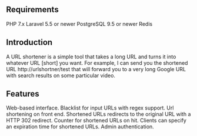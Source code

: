 ## Requirements
  PHP 7.x
  Laravel 5.5 or newer
  PostgreSQL 9.5 or newer
  Redis 

## Introduction

  A URL shortener is a simple tool that takes a long URL and turns it into whatever URL [short] you want. For example, I can send you    the shortened URL http://urlshortner/test that will forward you to a very long Google URL with search results on some particular video.

## Features

  Web-based interface.
  Blacklist for input URLs with regex support.
  Url shortening on front end.
  Shortened URLs redirects to the original URL with a HTTP 302 redirect.
  Counter for shortened URLs on hit.
  Clients can specify an expiration time for shortened URLs.
  Admin authentication.
